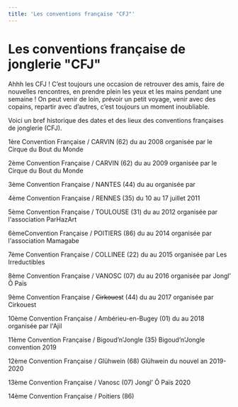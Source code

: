```yaml
---
title: 'Les conventions française "CFJ"'
---
```


# Les conventions française de jonglerie "CFJ"

Ahhh les CFJ ! C’est toujours une occasion de retrouver des amis, faire de nouvelles rencontres, en prendre plein les yeux et les mains pendant une semaine ! On peut venir de loin, prévoir un petit voyage, venir avec des copains, repartir avec d’autres, c’est toujours un moment inoubliable.

Voici un bref historique des dates et des lieux des conventions françaises de jonglerie (CFJ).

1ère Convention Française / CARVIN (62)
du au 2008
organisée par le Cirque du Bout du Monde 

2ème Convention Française / CARVIN (62)
du au 2009
organisée par le Cirque du Bout du Monde

3ème Convention Française / NANTES (44)
du au
organisée par
	
4ème Convention Française / RENNES (35)
du 10 au 17 juillet 2011 

5ème Convention Française / TOULOUSE (31)
du au 2012
organisée par l'association ParHazArt
	
6èmeConvention Française / POITIERS (86)
du au 2014
organisée par l'association Mamagabe

7ème Convention Française / COLLINEE (22)
du au 2015
organisée par Les Irreductibles

8ème Convention Française / VANOSC (07)
du au 2016
organisée par Jongl’ Ô Païs

9ème Convention Française / ~~Cirkoues~~t (44)
du au 2017
organisée par Cirkouest 

10ème Convention Française / Ambérieu-en-Bugey (01)
du au 2018
organisée par l'Ajil

11ème Convention Française / Bigoud’n’Jongle (35)
Bigoud’n’Jongle convention 2019

12ème Convention Française / Glühwein (68)
Glühwein du nouvel an 2019-2020

13ème Convention Française / Vanosc (07)
Jongl’ Ô Païs 2020

14ème Convention Française / Poitiers (86)